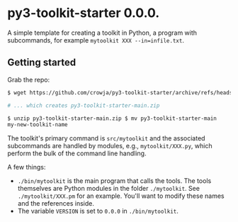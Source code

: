 # py3-toolkit-starter 0.0.0.

A simple template for creating a toolkit in Python, a program with subcommands,
for example `mytoolkit XXX --in=infile.txt`.

## Getting started

Grab the repo:

```sh
$ wget https://github.com/crowja/py3-toolkit-starter/archive/refs/heads/main.zip

# ... which creates py3-toolkit-starter-main.zip

$ unzip py3-toolkit-starter-main.zip $ mv py3-toolkit-starter-main
my-new-toolkit-name
```

The toolkit's primary command is `src/mytoolkit` and the associated subcommands
are handled by modules, e.g., `mytoolkit/XXX.py`, which perform the bulk of the
command line handling.

A few things:

*   `./bin/mytoolkit` is the main program that calls the tools. The tools
    themselves are Python modules in the folder `./mytoolkit`. See
    `./mytoolkit/XXX.pm` for an example. You'll want to modify these names and
    the references inside.
*   The variable `VERSION` is set to `0.0.0` in `./bin/mytoolkit`.
